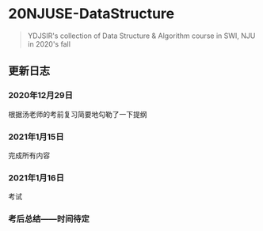 # 20NJUSE-DataStructure
> YDJSIR's collection of Data Structure &amp; Algorithm course in SWI, NJU in 2020's fall



## 更新日志

### 2020年12月29日

根据汤老师的考前复习简要地勾勒了一下提纲

### 2021年1月15日

完成所有内容

### 2021年1月16日

考试

### 考后总结——时间待定